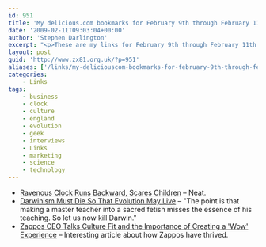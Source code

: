 ```yaml
---
id: 951
title: 'My delicious.com bookmarks for February 9th through February 11th'
date: '2009-02-11T09:03:04+00:00'
author: 'Stephen Darlington'
excerpt: "<p>These are my links for February 9th through February 11th:</p>\n<ul>\n<li><a href=\"http://www.wired.com/culture/design/magazine/17-02/st_chronophage\">Ravenous Clock Runs Backward, Scares Children</a> - Neat.</li>\n<li><a href=\"http://www.nytimes.com/2009/02/10/science/10essa.html?_r=1\">Darwinism Must Die So That Evolution May Live</a> - &quot;The point is that making a master teacher into a sacred fetish misses the essence of his teaching. So let us now kill Darwin.&quot;</li>\n<li><a href=\"http://www.readwriteweb.com/archives/zappos_ceo_talks_culture_fit_a.php\">Zappos CEO Talks Culture Fit and the Importance of Creating a &#39;Wow&#39; Experience</a> - Interesting article about how Zappos have thrived.</li>\n\n</ul>"
layout: post
guid: 'http://www.zx81.org.uk/?p=951'
aliases: ['/links/my-deliciouscom-bookmarks-for-february-9th-through-february-11th.html']
categories:
    - Links
tags:
    - business
    - clock
    - culture
    - england
    - evolution
    - geek
    - interviews
    - Links
    - marketing
    - science
    - technology
---
```


- [Ravenous Clock Runs Backward, Scares Children](http://www.wired.com/culture/design/magazine/17-02/st_chronophage) – Neat.
- [Darwinism Must Die So That Evolution May Live](http://www.nytimes.com/2009/02/10/science/10essa.html?_r=1) – "The point is that making a master teacher into a sacred fetish misses the essence of his teaching. So let us now kill Darwin."
- [Zappos CEO Talks Culture Fit and the Importance of Creating a 'Wow' Experience](http://www.readwriteweb.com/archives/zappos_ceo_talks_culture_fit_a.php) – Interesting article about how Zappos have thrived.